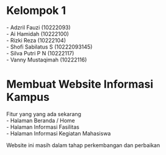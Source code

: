 <H1>Kelompok 1</H1>
- Adzril Fauzi (10222093)<br>
- Ai Hamidah (10222100)<br>
- Rizki Reza (10222104)<br>
- Shofi Sabilatus S (10222093145)<br>
- Silva Putri P N (10222117)<br>
- Vanny Mustaqimah (10222116)<br>

 <H1>Membuat Website Informasi Kampus</H1>
  Fitur yang yang ada sekarang<br>
  - Halaman Beranda / Home  <br>
  - Halaman Informasi Fasilitas <br> 
  - Halaman Informasi Kegiatan Mahasiswa<br>  

  Website ini masih dalam tahap perkembangan dan perbaikan
